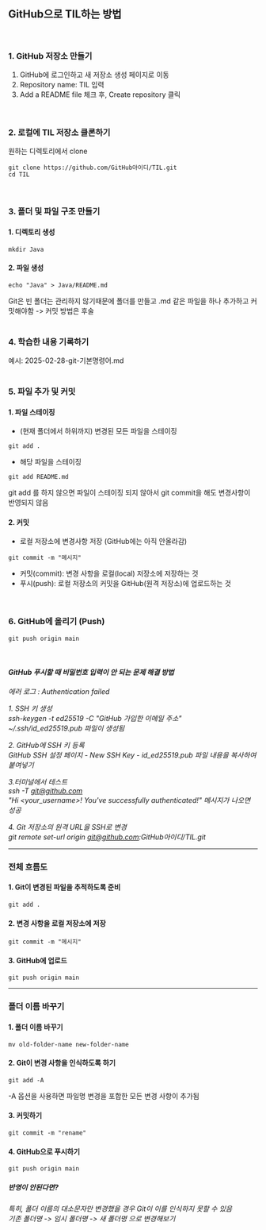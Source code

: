 ## GitHub으로 TIL하는 방법  
<br>

### 1. GitHub 저장소 만들기
1. GitHub에 로그인하고 새 저장소 생성 페이지로 이동
2. Repository name: TIL 입력
3. Add a README file 체크 후, Create repository 클릭  
<br>

### 2. 로컬에 TIL 저장소 클론하기
원하는 디렉토리에서 clone
```
git clone https://github.com/GitHub아이디/TIL.git
cd TIL
```
<br>

### 3. 폴더 및 파일 구조 만들기
#### 1. 디렉토리 생성
```
mkdir Java
```
#### 2. 파일 생성
```
echo "Java" > Java/README.md
```
Git은 빈 폴더는 관리하지 않기때문에 폴더를 만들고 .md 같은 파일을 하나 추가하고 커밋해야함 -> 커밋 방법은 후술  
<br>

### 4. 학습한 내용 기록하기
예시: 2025-02-28-git-기본명령어.md  
<br>

### 5. 파일 추가 및 커밋
#### 1. 파일 스테이징
* (현재 폴더에서 하위까지) 변경된 모든 파일을 스테이징
```
git add .
```
* 해당 파일을 스테이징
```
git add README.md
```  
git add 를 하지 않으면 파일이 스테이징 되지 않아서 git commit을 해도 변경사항이 반영되지 않음

#### 2. 커밋
* 로컬 저장소에 변경사항 저장 (GitHub에는 아직 안올라감)
```
git commit -m "메시지"
```
* 커밋(commit): 변경 사항을 로컬(local) 저장소에 저장하는 것
* 푸시(push): 로컬 저장소의 커밋을 GitHub(원격 저장소)에 업로드하는 것  
<br>

### 6. GitHub에 올리기 (Push)
```
git push origin main
```  
<br>

#### *GitHub 푸시할 때 비밀번호 입력이 안 되는 문제 해결 방법*
*에러 로그 : Authentication failed*  

*1. SSH 키 생성  
ssh-keygen -t ed25519 -C "GitHub 가입한 이메일 주소"  
~/.ssh/id_ed25519.pub 파일이 생성됨*

*2. GitHub에 SSH 키 등록  
GitHub SSH 설정 페이지 - New SSH Key - id_ed25519.pub 파일 내용을 복사하여 붙여넣기*  

*3.터미널에서 테스트  
ssh -T git@github.com  
"Hi <your_username>! You've successfully authenticated!" 메시지가 나오면 성공*

*4. Git 저장소의 원격 URL을 SSH로 변경  
git remote set-url origin git@github.com:GitHub아이디/TIL.git*

___
### 전체 흐름도
#### 1. Git이 변경된 파일을 추적하도록 준비
```
git add . 
```
#### 2. 변경 사항을 로컬 저장소에 저장
```
git commit -m "메시지" 
```
#### 3. GitHub에 업로드
```
git push origin main
``` 

___
### 폴더 이름 바꾸기
#### 1. 폴더 이름 바꾸기
```
mv old-folder-name new-folder-name
```

#### 2. Git이 변경 사항을 인식하도록 하기
```
git add -A
```
-A 옵션을 사용하면 파일명 변경을 포합한 모든 변경 사항이 추가됨

#### 3. 커밋하기
```
git commit -m "rename"
```

#### 4. GitHub으로 푸시하기
```
git push origin main
```

##### *반영이 안된다면?*
*특히, 폴더 이름의 대소문자만 변경했을 경우 Git이 이를 인식하지 못할 수 있음  
기존 폴더명 -> 임시 폴더명 -> 새 폴더명 으로 변경해보기*